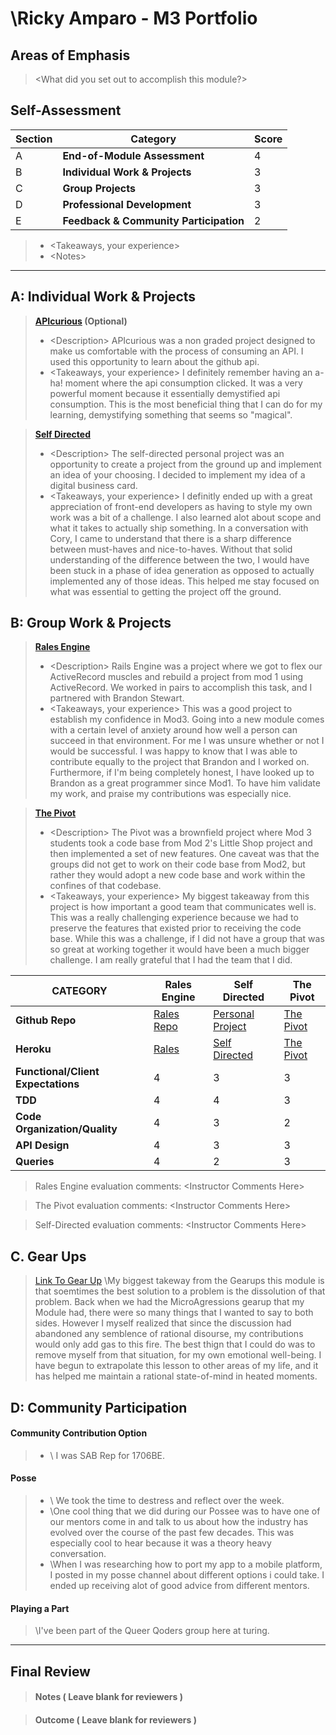 # \Ricky Amparo - M3 Portfolio

## Areas of Emphasis

> \<What did you set out to accomplish this module?>

## Self-Assessment

| Section | Category | Score |
| --- | ----- | --- |
| A | **End-of-Module Assessment** | 4 |
| B | **Individual Work & Projects** | 3 |
| C | **Group Projects** | 3 |
| D | **Professional Development** | 3 |
| E | **Feedback & Community Participation** | 2 |

>* \<Takeaways, your experience>
>* \<Notes>

-----------------------

## A: Individual Work & Projects

> **[APIcurious](http://backend.turing.io/module3/projects/apicurious) (Optional)**
>* \<Description> APIcurious was a non graded project designed to make us comfortable with the process of consuming an API. I used this opportunity to learn about the github api.
>* \<Takeaways, your experience> I definitely remember having an a-ha! moment where the api consumption clicked. It was a very powerful moment because it essentially demystified api consumption. This is the most beneficial thing that I can do for my learning, demystifying something that seems so "magical". 

> **[Self Directed](http://backend.turing.io/module3/projects/self_directed_project)**
>* \<Description> The self-directed personal project was an opportunity to create a project from the ground up and implement an idea of your choosing. I decided to implement my idea of a digital business card. 
>* \<Takeaways, your experience> I definitly ended up with a great appreciation of front-end developers as having to style my own work was a bit of a challenge. I also learned alot about scope and what it takes to actually ship something. In a conversation with Cory, I came to understand that there is a sharp difference between must-haves and nice-to-haves. Without that solid understanding of the difference between the two, I would have been stuck in a phase of idea generation as opposed to actually implemented any of those ideas. This helped me stay focused on what was essential to getting the project off the ground. 

## B: Group Work & Projects

> **[Rales Engine](http://backend.turing.io/module3/projects/rails_engine)**
>* \<Description> Rails Engine was a project where we got to flex our ActiveRecord muscles and rebuild a project from mod 1 using ActiveRecord. We worked in pairs to accomplish this task, and I partnered with Brandon Stewart. 
>* \<Takeaways, your experience>
This was a good project to establish my confidence in Mod3. Going into a new module comes with a certain level of anxiety around how well a person can succeed in that environment. For me I was unsure whether or not I would be successful. I was happy to know that I was able to contribute equally to the project that Brandon and I worked on. Furthermore, if I'm being completely honest, I have looked up to Brandon as a great programmer since Mod1. To have him validate my work, and praise my contributions was especially nice. 

> **[The Pivot](http://backend.turing.io/module3/projects/the_pivot)**
>* \<Description> The Pivot was a brownfield project where Mod 3 students took a code base from Mod 2's Little Shop project and then implemented a set of new features. One caveat was that the groups did not get to work on their code base from Mod2, but rather they would adopt a new code base and work within the confines of that codebase. 
>* \<Takeaways, your experience> My biggest takeaway from this project is how important a good team that communicates well is. This was a really challenging experience because we had to preserve the features that existed prior to receiving the code base. While this was a challenge, if I did not have a group that was so great at working together it would have been a much bigger challenge. I am really grateful that I had the team that I did. 

| CATEGORY | Rales Engine | Self Directed | The Pivot |
| --- | --- | --- | --- |
| **Github Repo** | [Rales Repo](https://github.com/rickyamparo/rales-engine) | [Personal Project](https://github.com/rickyamparo/lettuce_connect) | [The Pivot](https://github.com/jayphodges/the_pivot) |
| **Heroku** | [Rales](https://) | [Self Directed](https://floating-plains-48109.herokuapp.com/) | [The Pivot](https://ancient-tundra-62071.herokuapp.com/) |
| **Functional/Client Expectations** | 4 | 3 | 3 |
| **TDD** | 4 | 4 | 3 |
| **Code Organization/Quality** | 4 | 3 | 2 |
| **API Design** | 4 | 3 | 3 |
| **Queries** | 4 | 2 | 3 |

> Rales Engine evaluation comments:
\<Instructor Comments Here>

> The Pivot evaluation comments:
\<Instructor Comments Here>

> Self-Directed evaluation comments:
\<Instructor Comments Here>

## C. **Gear Ups**

> [Link To Gear Up]()
\My biggest takeway from the Gearups this module is that soemtimes the best solution to a problem is the dissolution of that problem. Back when we had the MicroAgressions gearup that my Module had, there were so many things that I wanted to say to both sides. However I myself realized that since the discussion had abandoned any semblence of rational disourse, my contributions would only add gas to this fire. The best thign that I could do was to remove myself from that situation, for my own emotional well-being. I have begun to extrapolate this lesson to other areas of my life, and it has helped me maintain a rational state-of-mind in heated moments. 

## D: Community Participation

#### **Community Contribution Option**
>* \ I was SAB Rep for 1706BE. 

#### **Posse**
  >* \ We took the time to destress and reflect over the week. 
  >* \One cool thing that we did during our Possee was to have one of our mentors come in and talk to us about how the industry has evolved over the course of the past few decades. This was especially cool to hear because it was a theory heavy conversation. 
  >* \When I was researching how to port my app to a mobile platform, I posted in my posse channel about different options i could take. I ended up receiving alot of good advice from different mentors. 

#### **Playing a Part**

> \I've been part of the Queer Qoders group here at turing. 

------------------

## Final Review

> #### Notes ( Leave blank for reviewers )

> #### Outcome ( Leave blank for reviewers )
